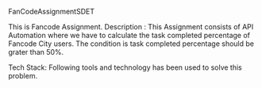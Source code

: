 FanCodeAssignmentSDET

This is Fancode Assignment.
Description : This Assignment consists of API Automation where we have to calculate the task completed percentage of Fancode City users. The condition is task completed percentage should be grater than 50%. 

Tech Stack: 
Following tools and technology has been used to solve this problem.
